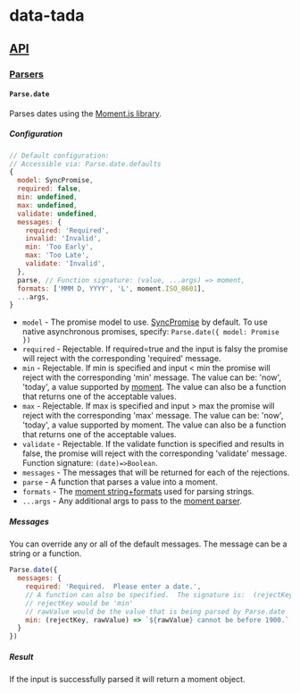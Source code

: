 # data-tada

## [API](api.md)

### [Parsers](api.parse.md)

#### `Parse.date`

Parses dates using the [Moment.js library](https://momentjs.com/).

##### Configuration
```js
// Default configuration:
// Accessible via: Parse.date.defaults
{
  model: SyncPromise,
  required: false,
  min: undefined,
  max: undefined,
  validate: undefined,
  messages: {
    required: 'Required',
    invalid: 'Invalid',
    min: 'Too Early',
    max: 'Too Late',
    validate: 'Invalid',
  },
  parse, // Function signature: (value, ...args) => moment,
  formats: ['MMM D, YYYY', 'L', moment.ISO_8601],
  ...args,
}
```

- `model` - The promise model to use.  [SyncPromise](api.sync-promise.md) by default.  To use native asynchronous promises, specify: `Parse.date({ model: Promise })`
- `required` - Rejectable.  If required=true and the input is falsy the promise will reject with the corresponding 'required' message.
- `min` - Rejectable.  If min is specified and input < min the promise will reject with the corresponding 'min' message.  The value can be: 'now', 'today', a value supported by [moment](https://momentjs.com/docs/#/parsing/).  The value can also be a function that returns one of the acceptable values.
- `max` - Rejectable.  If max is specified and input > max the promise will reject with the corresponding 'max' message.  The value can be: 'now', 'today', a value supported by moment.  The value can also be a function that returns one of the acceptable values.
- `validate` - Rejectable.  If the validate function is specified and results in false, the promise will reject with the corresponding 'validate' message.  Function signature: `(date)=>Boolean`.
- `messages` - The messages that will be returned for each of the rejections.
- `parse` - A function that parses a value into a moment.
- `formats` - The [moment string+formats](https://momentjs.com/docs/#/parsing/string-formats/) used for parsing strings.
- `...args` - Any additional args to pass to the [moment parser](https://momentjs.com/docs/#/parsing/).

##### Messages
You can override any or all of the default messages.  The message can be a string or a function.
```js
Parse.date({
  messages: {
    required: 'Required.  Please enter a date.',
    // A function can also be specified.  The signature is:  (rejectKey, rawValue) => Any
    // rejectKey would be 'min'
    // rawValue would be the value that is being parsed by Parse.date
    min: (rejectKey, rawValue) => `${rawValue} cannot be before 1900.`
  }
})
```

##### Result
If the input is successfully parsed it will return a moment object.
